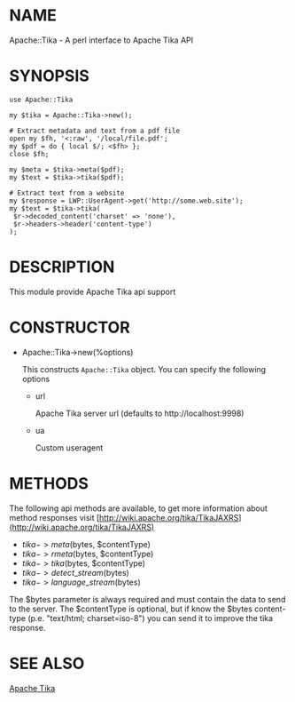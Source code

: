 # NAME

Apache::Tika - A perl interface to Apache Tika API

# SYNOPSIS

    use Apache::Tika

    my $tika = Apache::Tika->new();

    # Extract metadata and text from a pdf file
    open my $fh, '<:raw', '/local/file.pdf';
    my $pdf = do { local $/; <$fh> };
    close $fh;

    my $meta = $tika->meta($pdf);
    my $text = $tika->tika($pdf);

    # Extract text from a website
    my $response = LWP::UserAgent->get('http://some.web.site');
    my $text = $tika->tika(
     $r->decoded_content('charset' => 'none'),
     $r->headers->header('content-type')
    );

# DESCRIPTION

This module provide Apache Tika api support

# CONSTRUCTOR

- Apache::Tika->new(%options)

    This constructs `Apache::Tika` object. You can specify the following options

    - url

        Apache Tika server url (defaults to http://localhost:9998)

    - ua

        Custom useragent

# METHODS

The following api methods are available, to get more information about method responses visit [http://wiki.apache.org/tika/TikaJAXRS](http://wiki.apache.org/tika/TikaJAXRS)

- $tika->meta($bytes, $contentType)
- $tika->rmeta($bytes, $contentType)
- $tika->tika($bytes, $contentType)
- $tika->detect\_stream($bytes)
- $tika->language\_stream($bytes)

The $bytes parameter is always required and must contain the data to send to the server.
The $contentType is optional, but if know the $bytes content-type (p.e. "text/html; charset=iso-8") you can send it to improve the tika response.

# SEE ALSO
[Apache Tika](http://wiki.apache.org/tika/TikaJAXRS)
